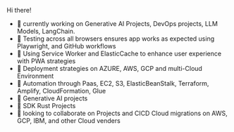Hi there!

- 🔭 currently working on Generative AI Projects, DevOps projects, LLM Models, LangChain.
- 🔭 Testing across all browsers ensures app works as expected using Playwright, and GitHub workflows
- 🔭 Using Service Worker and ElasticCache to enhance user experience with PWA strategies
- 🔭 Deployment strategies on AZURE, AWS, GCP and multi-Cloud Environment
- 🔭 Automation through Paas, EC2, S3, ElasticBeanStalk, Terraform, Amplify, CloudFormation, Glue
- 🔭 Generative AI projects
- 🔭 SDK Rust Projects
- 👯 looking to collaborate on Projects and CICD Cloud migrations on AWS, GCP, IBM, and other Cloud venders


<!--
**sierratrading/sierratrading** is a ✨ _special_ ✨ repository because its `README.md` (this file) appears on your GitHub profile.

